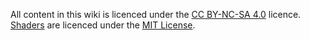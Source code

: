 All content in this wiki is licenced under the [CC BY-NC-SA 4.0](https://creativecommons.org/licenses/by-nc-sa/4.0/) licence. [Shaders](https://github.com/lachlanmcdonald/magicavoxel-shaders) are licenced under the [MIT License](https://github.com/lachlanmcdonald/magicavoxel-shaders/blob/master/LICENSE.md).
